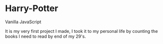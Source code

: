 # Harry-Potter

Vanilla JavaScript

It is my very first project I made, I took it to my personal life by counting the books I need to read by end of my 29's.
